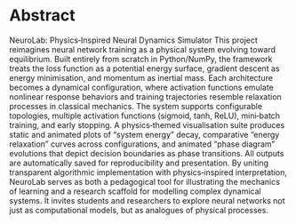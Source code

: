 # Abstract
NeuroLab: Physics‑Inspired Neural Dynamics Simulator
This project reimagines neural network training as a physical system evolving toward equilibrium. Built entirely from scratch in Python/NumPy, the framework treats the loss function as a potential energy surface, gradient descent as energy minimisation, and momentum as inertial mass. Each architecture becomes a dynamical configuration, where activation functions emulate nonlinear response behaviors and training trajectories resemble relaxation processes in classical mechanics.
The system supports configurable topologies, multiple activation functions (sigmoid, tanh, ReLU), mini‑batch training, and early stopping. A physics‑themed visualisation suite produces static and animated plots of “system energy” decay, comparative “energy relaxation” curves across configurations, and animated “phase diagram” evolutions that depict decision boundaries as phase transitions. All outputs are automatically saved for reproducibility and presentation.
By uniting transparent algorithmic implementation with physics‑inspired interpretation, NeuroLab serves as both a pedagogical tool for illustrating the mechanics of learning and a research scaffold for modelling complex dynamical systems. It invites students and researchers to explore neural networks not just as computational models, but as analogues of physical processes.
